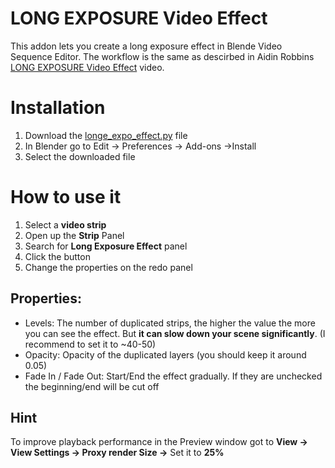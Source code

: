 # LONG EXPOSURE Video Effect
This addon lets you create a long exposure effect in Blende Video Sequence Editor.
The workflow is the same as descirbed in Aidin Robbins [LONG EXPOSURE Video Effect](https://youtu.be/H2SYdgMDvMM) video.


# Installation
1. Download the [longe_expo_effect.py](long_expo_effect.py) file
2. In Blender go to Edit -> Preferences -> Add-ons ->Install
3. Select the downloaded file

# How to use it
1. Select a **video strip**
2. Open up the **Strip** Panel
3. Search for **Long Exposure Effect** panel
4. Click the button
5. Change the properties on the redo panel

## Properties:

- Levels: The number of duplicated strips, the higher the value the more you can see the effect. But **it can slow down your scene significantly**. (I recommend to set it to ~40-50)
- Opacity: Opacity of the duplicated layers (you should keep it around 0.05)
- Fade In / Fade Out: Start/End the effect gradually. If they are unchecked the beginning/end will be cut off

## Hint
To improve playback performance in the Preview window got to **View -> View Settings -> Proxy render Size ->** Set it to **25%**
